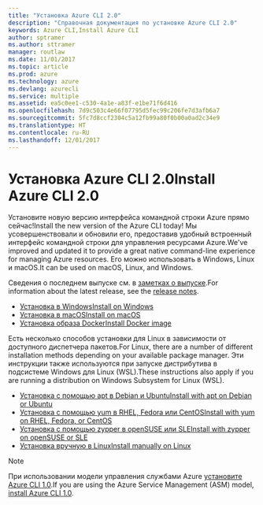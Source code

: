 ```yaml
---
title: "Установка Azure CLI 2.0"
description: "Справочная документация по установке Azure CLI 2.0"
keywords: Azure CLI,Install Azure CLI
author: sptramer
ms.author: sttramer
manager: routlaw
ms.date: 11/01/2017
ms.topic: article
ms.prod: azure
ms.technology: azure
ms.devlang: azurecli
ms.service: multiple
ms.assetid: ea5c0ee1-c530-4a1e-a83f-e1be71f6d416
ms.openlocfilehash: 7d9c503c4e66f07795d5fec99c206fe7d3afb6a7
ms.sourcegitcommit: 5fc7d8ccf2304c5a12fb99a80f0b00a0ad2c34e9
ms.translationtype: HT
ms.contentlocale: ru-RU
ms.lasthandoff: 12/01/2017
---
```

# <a name="install-azure-cli-20"></a><span data-ttu-id="43136-104">Установка Azure CLI 2.0</span><span class="sxs-lookup"><span data-stu-id="43136-104">Install Azure CLI 2.0</span></span>

<span data-ttu-id="43136-105">Установите новую версию интерфейса командной строки Azure прямо сейчас!</span><span class="sxs-lookup"><span data-stu-id="43136-105">Install the new version of the Azure CLI today!</span></span>
<span data-ttu-id="43136-106">Мы усовершенствовали и обновили его, предоставив удобный встроенный интерфейс командной строки для управления ресурсами Azure.</span><span class="sxs-lookup"><span data-stu-id="43136-106">We've improved and updated it to provide a great native command-line experience for managing Azure resources.</span></span>
<span data-ttu-id="43136-107">Его можно использовать в Windows, Linux и macOS.</span><span class="sxs-lookup"><span data-stu-id="43136-107">It can be used on macOS, Linux, and Windows.</span></span>

<span data-ttu-id="43136-108">Сведения о последнем выпуске см. в [заметках о выпуске](release-notes-azure-cli.md).</span><span class="sxs-lookup"><span data-stu-id="43136-108">For information about the latest release, see the [release notes](release-notes-azure-cli.md).</span></span>

* [<span data-ttu-id="43136-109">Установка в Windows</span><span class="sxs-lookup"><span data-stu-id="43136-109">Install on Windows</span></span>](install-azure-cli-windows.md)
* [<span data-ttu-id="43136-110">Установка в macOS</span><span class="sxs-lookup"><span data-stu-id="43136-110">Install on macOS</span></span>](install-azure-cli-macos.md)
* [<span data-ttu-id="43136-111">Установка образа Docker</span><span class="sxs-lookup"><span data-stu-id="43136-111">Install Docker image</span></span>](install-azure-cli-docker.md)

<span data-ttu-id="43136-112">Есть несколько способов установки для Linux в зависимости от доступного диспетчера пакетов.</span><span class="sxs-lookup"><span data-stu-id="43136-112">For Linux, there are a number of different installation methods depending on your available package manager.</span></span> <span data-ttu-id="43136-113">Эти инструкции также используются при запуске дистрибутива в подсистеме Windows для Linux (WSL).</span><span class="sxs-lookup"><span data-stu-id="43136-113">These instructions also apply if you are running a distribution on Windows Subsystem for Linux (WSL).</span></span>

* [<span data-ttu-id="43136-114">Установка с помощью apt в Debian и Ubuntu</span><span class="sxs-lookup"><span data-stu-id="43136-114">Install with apt on Debian or Ubuntu</span></span>](install-azure-cli-apt.md)
* [<span data-ttu-id="43136-115">Установка с помощью yum в RHEL, Fedora или CentOS</span><span class="sxs-lookup"><span data-stu-id="43136-115">Install with yum on RHEL, Fedora, or CentOS </span></span>](install-azure-cli-yum.md)
* [<span data-ttu-id="43136-116">Установка с помощью zypper в openSUSE или SLE</span><span class="sxs-lookup"><span data-stu-id="43136-116">Install with zypper on openSUSE or SLE </span></span>](install-azure-cli-zypper.md)
* [<span data-ttu-id="43136-117">Установка вручную в Linux</span><span class="sxs-lookup"><span data-stu-id="43136-117">Install manually on Linux</span></span>](install-azure-cli-linux.md)

> [!NOTE]
> <span data-ttu-id="43136-118">При использовании модели управления службами Azure [установите Azure CLI 1.0](/azure/cli-install-nodejs).</span><span class="sxs-lookup"><span data-stu-id="43136-118">If you are using the Azure Service Management (ASM) model, [install Azure CLI 1.0](/azure/cli-install-nodejs).</span></span>

